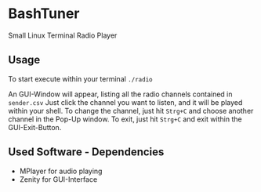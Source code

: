 # BashTuner
Small Linux Terminal Radio Player

## Usage
To start execute within your terminal `./radio`

An GUI-Window will appear, listing all the radio channels contained in `sender.csv`
Just click the channel you want to listen, and it will be played within your shell.
To change the channel, just hit `Strg+C` and choose another channel in the Pop-Up window.
To exit, just hit `Strg+C` and exit within the GUI-Exit-Button.


## Used Software - Dependencies
- MPlayer for audio playing
- Zenity for GUI-Interface
